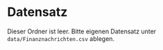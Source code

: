 # Datensatz
Dieser Ordner ist leer. Bitte eigenen Datensatz unter `data/Finanznachrichten.csv` ablegen.